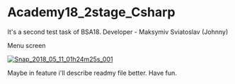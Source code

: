 # Academy18_2stage_Csharp
It's a second test task of BSA18. 
Developer - Maksymiv Sviatoslav (Johnny)

Menu screen

<a href="https://ibb.co/bCsdwJ"><img src="https://preview.ibb.co/ffCdwJ/Snap_2018_05_11_01h24m25s_001.png" alt="Snap_2018_05_11_01h24m25s_001" border="0"></a>

Maybe in feature i'll describe readmy file better.
Have fun.
